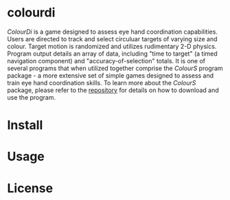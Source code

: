 # colourdi
*ColourDi* is a game designed to assess eye hand coordination capabilities. Users are directed to track and select circuluar targets of varying size and colour. Target motion is randomized and utilizes rudimentary 2-D physics. Program output details an array of data, including "time to target" (a timed navigation component) and "accuracy-of-selection" totals. It is one of several programs that when utilized together comprise the *ColourS* program package - a more extensive set of simple games designed to assess and train eye hand coordination skills. To learn more about the *ColourS* package, please refer to the [repository](https://github.com/liamwilt/colours) for details on how to download and use the program. 
# Install
# Usage
# License
